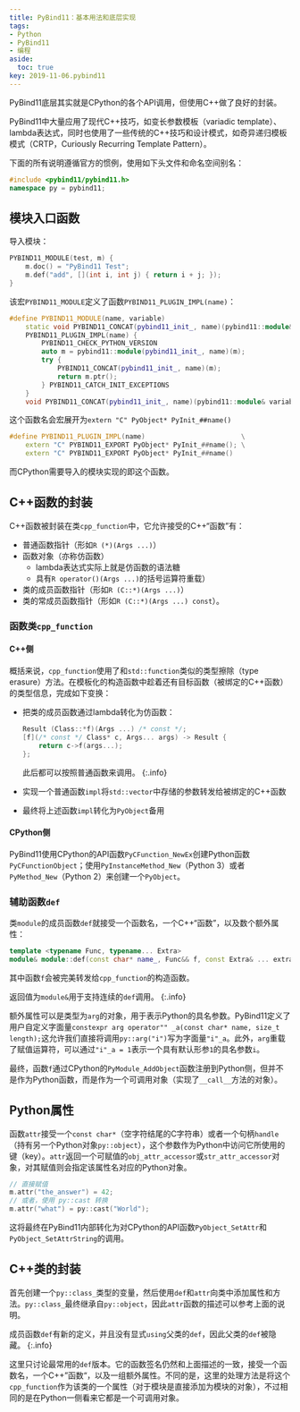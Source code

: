 ```yaml
---
title: PyBind11：基本用法和底层实现
tags:
- Python
- PyBind11
- 编程
aside:
  toc: true
key: 2019-11-06.pybind11
---
```


PyBind11底层其实就是CPython的各个API调用，但使用C++做了良好的封装。

<!--more-->

PyBind11中大量应用了现代C++技巧，如变长参数模板（variadic template）、lambda表达式，同时也使用了一些传统的C++技巧和设计模式，如奇异递归模板模式（CRTP，Curiously Recurring Template Pattern）。

下面的所有说明遵循官方的惯例，使用如下头文件和命名空间别名：

```c++
#include <pybind11/pybind11.h>
namespace py = pybind11;
```

## 模块入口函数

导入模块：

```c++
PYBIND11_MODULE(test, m) {
    m.doc() = "PyBind11 Test";
    m.def("add", [](int i, int j) { return i + j; });
}
```

该宏`PYBIND11_MODULE`定义了函数`PYBIND11_PLUGIN_IMPL(name)`：

```c++
#define PYBIND11_MODULE(name, variable)                                    \
    static void PYBIND11_CONCAT(pybind11_init_, name)(pybind11::module&);  \
    PYBIND11_PLUGIN_IMPL(name) {                                           \
        PYBIND11_CHECK_PYTHON_VERSION                                      \
        auto m = pybind11::module(pybind11_init_, name)(m);                \
        try {                                                              \
            PYBIND11_CONCAT(pybind11_init_, name)(m);                      \
            return m.ptr();                                                \
        } PYBIND11_CATCH_INIT_EXCEPTIONS                                   \
    }                                                                      \
    void PYBIND11_CONCAT(pybind11_init_, name)(pybind11::module& variable)
```

这个函数名会宏展开为`extern "C" PyObject* PyInit_##name()`

```c++
#define PYBIND11_PLUGIN_IMPL(name)                        \
    extern "C" PYBIND11_EXPORT PyObject* PyInit_##name(); \
    extern "C" PYBIND11_EXPORT PyObject* PyInit_##name()
```

而CPython需要导入的模块实现的即这个函数。

## C++函数的封装

C++函数被封装在类`cpp_function`中，它允许接受的C++“函数”有：

- 普通函数指针（形如`R (*)(Args ...)`）
- 函数对象（亦称仿函数）
  - lambda表达式实际上就是仿函数的语法糖
  - 具有`R operator()(Args ...)`的括号运算符重载）
- 类的成员函数指针（形如`R (C::*)(Args ...)`）
- 类的常成员函数指针（形如`R (C::*)(Args ...) const`）。

### 函数类`cpp_function`

#### C++侧

概括来说，`cpp_function`使用了和`std::function`类似的类型擦除（type erasure）方法。在模板化的构造函数中趁着还有目标函数（被绑定的C++函数）的类型信息，完成如下变换：

- 把类的成员函数通过lambda转化为仿函数：
  
  ```c++
  Result (Class::*f)(Args ...) /* const */;
  [f](/* const */ Class* c, Args... args) -> Result {
      return c->f(args...);
  };
  ```
  
  此后都可以按照普通函数来调用。
  {:.info}
- 实现一个普通函数`impl`将`std::vector`中存储的参数转发给被绑定的C++函数
- 最终将上述函数`impl`转化为`PyObject`备用

#### CPython侧

PyBind11使用CPython的API函数`PyCFunction_NewEx`创建Python函数`PyCFunctionObject`；使用`PyInstanceMethod_New`（Python 3）或者`PyMethod_New`（Python 2）来创建一个`PyObject`。

### 辅助函数`def`

类`module`的成员函数`def`就接受一个函数名，一个C++“函数”，以及数个额外属性：

```c++
template <typename Func, typename... Extra>
module& module::def(const char* name_, Func&& f, const Extra& ... extra);
```

其中函数`f`会被完美转发给`cpp_function`的构造函数。

返回值为`module&`用于支持连续的`def`调用。
{:.info}

额外属性可以是类型为`arg`的对象，用于表示Python的具名参数。PyBind11定义了用户自定义字面量`constexpr arg operator"" _a(const char* name, size_t length);`这允许我们直接将调用`py::arg("i")`写为字面量`"i"_a`。此外，`arg`重载了赋值运算符，可以通过`"i"_a = 1`表示一个具有默认形参`1`的具名参数`i`。

最终，函数`f`通过CPython的`PyModule_AddObject`函数注册到Python侧，但并不是作为Python函数，而是作为一个可调用对象（实现了`__call__`方法的对象）。

## Python属性

函数`attr`接受一个`const char*`（空字符结尾的C字符串）或者一个句柄`handle`（持有另一个Python对象`py::object`），这个参数作为Python中访问它所使用的键（key）。`attr`返回一个可赋值的`obj_attr_accessor`或`str_attr_accessor`对象，对其赋值则会指定该属性名对应的Python对象。

```c++
// 直接赋值
m.attr("the_answer") = 42;
// 或者，使用 py::cast 转换
m.attr("what") = py::cast("World");
```

这将最终在PyBind11内部转化为对CPython的API函数`PyObject_SetAttr`和`PyObject_SetAttrString`的调用。

## C++类的封装

首先创建一个`py::class_`类型的变量，然后使用`def`和`attr`向类中添加属性和方法。`py::class_`最终继承自`py::object`，因此`attr`函数的描述可以参考上面的说明。

成员函数`def`有新的定义，并且没有显式`using`父类的`def`，因此父类的`def`被隐藏。
{:.info}

这里只讨论最常用的`def`版本。它的函数签名仍然和上面描述的一致，接受一个函数名，一个C++”函数“，以及一组额外属性。不同的是，这里的处理方法是将这个`cpp_function`作为该类的一个属性（对于模块是直接添加为模块的对象），不过相同的是在Python一侧看来它都是一个可调用对象。
